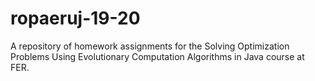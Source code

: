 # ropaeruj-19-20
A repository of homework assignments for the Solving Optimization Problems Using Evolutionary Computation Algorithms in Java course at FER.
